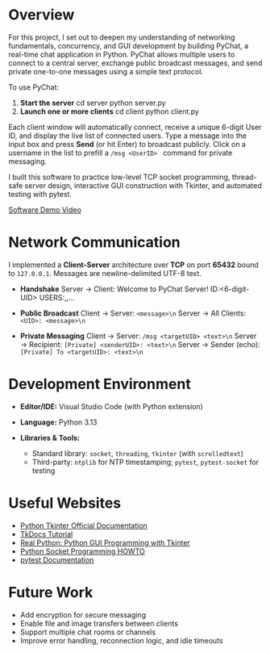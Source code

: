 # Overview

For this project, I set out to deepen my understanding of networking fundamentals, concurrency, and GUI development by building PyChat, a real-time chat application in Python. PyChat allows multiple users to connect to a central server, exchange public broadcast messages, and send private one-to-one messages using a simple text protocol.

To use PyChat:

1. **Start the server**
   cd server
   python server.py
2. **Launch one or more clients**
   cd client
   python client.py

Each client window will automatically connect, receive a unique 6-digit User ID, and display the live list of connected users. Type a message into the input box and press **Send** (or hit Enter) to broadcast publicly. Click on a username in the list to prefill a `/msg <UserID> ` command for private messaging.

I built this software to practice low-level TCP socket programming, thread-safe server design, interactive GUI construction with Tkinter, and automated testing with pytest.

[Software Demo Video](https://www.youtube.com/watch?v=Zpo5Pu6H6r8)

# Network Communication

I implemented a **Client-Server** architecture over **TCP** on port **65432** bound to `127.0.0.1`. Messages are newline-delimited UTF-8 text.

* **Handshake**
  Server → Client:
  Welcome to PyChat Server!
  ID:<6-digit-UID>
  USERS:<UID1>,<UID2>,…

* **Public Broadcast**
  Client → Server: `<message>\n`
  Server → All Clients: `<UID>: <message>\n`

* **Private Messaging**
  Client → Server: `/msg <targetUID> <text>\n`
  Server → Recipient: `[Private] <senderUID>: <text>\n`
  Server → Sender (echo): `[Private] To <targetUID>: <text>\n`

# Development Environment

* **Editor/IDE:** Visual Studio Code (with Python extension)
* **Language:** Python 3.13
* **Libraries & Tools:**

  * Standard library: `socket`, `threading`, `tkinter` (with `scrolledtext`)
  * Third-party: `ntplib` for NTP timestamping; `pytest`, `pytest-socket` for testing

# Useful Websites

* [Python Tkinter Official Documentation](https://docs.python.org/3/library/tkinter.html)
* [TkDocs Tutorial](https://tkdocs.com/tutorial/)
* [Real Python: Python GUI Programming with Tkinter](https://realpython.com/python-gui-tkinter/)
* [Python Socket Programming HOWTO](https://docs.python.org/3/howto/sockets.html)
* [pytest Documentation](https://docs.pytest.org/)


# Future Work

* Add encryption for secure messaging
* Enable file and image transfers between clients
* Support multiple chat rooms or channels
* Improve error handling, reconnection logic, and idle timeouts
